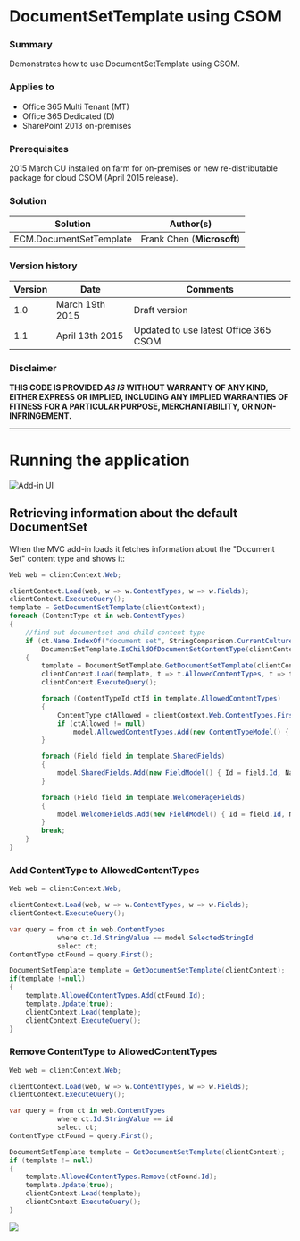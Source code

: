 # DocumentSetTemplate using CSOM #

### Summary ###
Demonstrates how to use DocumentSetTemplate using CSOM.

### Applies to ###
-  Office 365 Multi Tenant (MT)
-  Office 365 Dedicated (D) 
-  SharePoint 2013 on-premises

### Prerequisites ###
2015 March CU installed on farm for on-premises or new re-distributable package for cloud CSOM (April 2015 release).

### Solution ###
Solution | Author(s)
---------|----------
ECM.DocumentSetTemplate | Frank Chen (**Microsoft**)

### Version history ###
Version  | Date | Comments
---------| -----| --------
1.0  | March 19th 2015 | Draft version
1.1  | April 13th 2015 | Updated to use latest Office 365 CSOM

### Disclaimer ###
**THIS CODE IS PROVIDED *AS IS* WITHOUT WARRANTY OF ANY KIND, EITHER EXPRESS OR IMPLIED, INCLUDING ANY IMPLIED WARRANTIES OF FITNESS FOR A PARTICULAR PURPOSE, MERCHANTABILITY, OR NON-INFRINGEMENT.**


----------

# Running the application #

![Add-in UI](http://i.imgur.com/cjKhxDh.png)

## Retrieving information about the default DocumentSet ##
When the MVC add-in loads it fetches information about the "Document Set" content type and shows it: 
```C#
Web web = clientContext.Web;

clientContext.Load(web, w => w.ContentTypes, w => w.Fields);
clientContext.ExecuteQuery();
template = GetDocumentSetTemplate(clientContext);
foreach (ContentType ct in web.ContentTypes)
{
    //find out documentset and child content type
    if (ct.Name.IndexOf("document set", StringComparison.CurrentCultureIgnoreCase) != -1 ||
        DocumentSetTemplate.IsChildOfDocumentSetContentType(clientContext, ct).Value)
    {
        template = DocumentSetTemplate.GetDocumentSetTemplate(clientContext, ct);
        clientContext.Load(template, t => t.AllowedContentTypes, t => t.DefaultDocuments, t => t.SharedFields, t => t.WelcomePageFields);
        clientContext.ExecuteQuery();

        foreach (ContentTypeId ctId in template.AllowedContentTypes)
        {
            ContentType ctAllowed = clientContext.Web.ContentTypes.First(d => d.StringId == ctId.StringValue);
            if (ctAllowed != null)
                model.AllowedContentTypes.Add(new ContentTypeModel() { Id = ctId, Name = ctAllowed.Name });
        }

        foreach (Field field in template.SharedFields)
        {
            model.SharedFields.Add(new FieldModel() { Id = field.Id, Name = field.InternalName, Type = field.TypeDisplayName });
        }

        foreach (Field field in template.WelcomePageFields)
        {
            model.WelcomeFields.Add(new FieldModel() { Id = field.Id, Name = field.InternalName, Type = field.TypeDisplayName });
        }
        break;
    }
}
```

### Add ContentType to AllowedContentTypes ###

```C#
Web web = clientContext.Web;

clientContext.Load(web, w => w.ContentTypes, w => w.Fields);
clientContext.ExecuteQuery();

var query = from ct in web.ContentTypes
            where ct.Id.StringValue == model.SelectedStringId 
            select ct;
ContentType ctFound = query.First();

DocumentSetTemplate template = GetDocumentSetTemplate(clientContext);
if(template !=null)
{
    template.AllowedContentTypes.Add(ctFound.Id);
    template.Update(true);
    clientContext.Load(template);
    clientContext.ExecuteQuery();
}
```

### Remove ContentType to AllowedContentTypes ###

```C#
Web web = clientContext.Web;

clientContext.Load(web, w => w.ContentTypes, w => w.Fields);
clientContext.ExecuteQuery();

var query = from ct in web.ContentTypes
            where ct.Id.StringValue == id
            select ct;
ContentType ctFound = query.First();

DocumentSetTemplate template = GetDocumentSetTemplate(clientContext);
if (template != null)
{
    template.AllowedContentTypes.Remove(ctFound.Id);
    template.Update(true);
    clientContext.Load(template);
    clientContext.ExecuteQuery();
}
```


<img src="https://telemetry.sharepointpnp.com/pnp/samples/ECM.DocumentSets" />